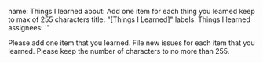 name: Things I learned
about: Add one item for each thing you learned keep to max of 255 characters
title: "[Things I Learned]"
labels: Things I learned
assignees: ''

Please add one item that you learned.  File new issues for each item that you learned.  Please keep the number of characters to no more than 255.

